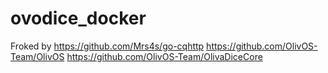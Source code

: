 # ovodice_docker
Froked by 
https://github.com/Mrs4s/go-cqhttp
https://github.com/OlivOS-Team/OlivOS
https://github.com/OlivOS-Team/OlivaDiceCore
